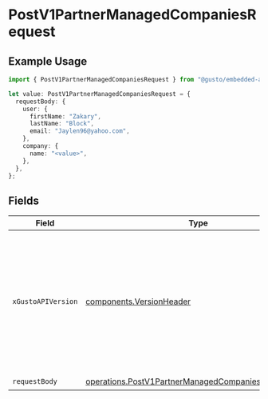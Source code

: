 # PostV1PartnerManagedCompaniesRequest

## Example Usage

```typescript
import { PostV1PartnerManagedCompaniesRequest } from "@gusto/embedded-api/models/operations/postv1partnermanagedcompanies.js";

let value: PostV1PartnerManagedCompaniesRequest = {
  requestBody: {
    user: {
      firstName: "Zakary",
      lastName: "Block",
      email: "Jaylen96@yahoo.com",
    },
    company: {
      name: "<value>",
    },
  },
};
```

## Fields

| Field                                                                                                                                                                                                                        | Type                                                                                                                                                                                                                         | Required                                                                                                                                                                                                                     | Description                                                                                                                                                                                                                  |
| ---------------------------------------------------------------------------------------------------------------------------------------------------------------------------------------------------------------------------- | ---------------------------------------------------------------------------------------------------------------------------------------------------------------------------------------------------------------------------- | ---------------------------------------------------------------------------------------------------------------------------------------------------------------------------------------------------------------------------- | ---------------------------------------------------------------------------------------------------------------------------------------------------------------------------------------------------------------------------- |
| `xGustoAPIVersion`                                                                                                                                                                                                           | [components.VersionHeader](../../models/components/versionheader.md)                                                                                                                                                         | :heavy_minus_sign:                                                                                                                                                                                                           | Determines the date-based API version associated with your API call. If none is provided, your application's [minimum API version](https://docs.gusto.com/embedded-payroll/docs/api-versioning#minimum-api-version) is used. |
| `requestBody`                                                                                                                                                                                                                | [operations.PostV1PartnerManagedCompaniesRequestBody](../../models/operations/postv1partnermanagedcompaniesrequestbody.md)                                                                                                   | :heavy_check_mark:                                                                                                                                                                                                           | N/A                                                                                                                                                                                                                          |